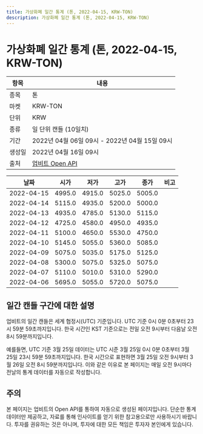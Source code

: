```yaml
---
title: 가상화폐 일간 통계 (톤, 2022-04-15, KRW-TON)
description: 가상화폐 일간 통계 (톤, 2022-04-15, KRW-TON)
---
```



가상화폐 일간 통계 (톤, 2022-04-15, KRW-TON)
===

|항목|내용|
|--|--|
|종목|톤|
|마켓|KRW-TON|
|단위|KRW|
|종류|일 단위 캔들 (10일치)|
|기간|2022년 04월 06일 09시 - 2022년 04월 15일 09시|
|생성일|2022년 04월 16일 09시|
|출처|[업비트 Open API](https://docs.upbit.com)|


|날짜|시가|저가|고가|종가|비고|
|--|--|--|--|--|--|
|2022-04-15|4995.0|4915.0|5025.0|5005.0|    |
|2022-04-14|5115.0|4935.0|5200.0|5000.0|    |
|2022-04-13|4935.0|4785.0|5130.0|5115.0|    |
|2022-04-12|4725.0|4580.0|4950.0|4935.0|    |
|2022-04-11|5100.0|4650.0|5530.0|4750.0|    |
|2022-04-10|5145.0|5055.0|5360.0|5085.0|    |
|2022-04-09|5075.0|5035.0|5175.0|5125.0|    |
|2022-04-08|5300.0|5075.0|5325.0|5075.0|    |
|2022-04-07|5110.0|5010.0|5310.0|5290.0|    |
|2022-04-06|5695.0|5055.0|5720.0|5075.0|    |


일간 캔들 구간에 대한 설명
---


업비트의 일간 캔들은 세계 협정시(UTC) 기준입니다. 
UTC 기준 0시 0분 0초부터 23시 59분 59초까지입니다. 
한국 시간인 KST 기준으로는 전일 오전 9시부터 다음날 오전 8시 59분까지입니다. 


예를들면, UTC 기준 3월 25일 데이터는 UTC 시준 3월 25일 0시 0분 0초부터 3월 25일 23시 59분 59초까지입니다. 
한국 시간으로 표현하면 3월 25일 오전 9시부터 3월 26일 오전 8시 59분까지입니다. 
이와 같은 이유로 본 페이지는 매일 오전 9시마다 전날의 통계 데이터를 자동으로 작성합니다. 


주의
---


본 페이지는 업비트의 Open API를 통하여 자동으로 생성된 페이지입니다. 
단순한 통계 데이터만 제공하고, 자료를 통해 인사이트를 얻기 위한 참고용으로만 사용하시기 바랍니다. 
투자를 권유하는 것은 아니며, 투자에 대한 모든 책임은 투자자 본인에게 있습니다. 
